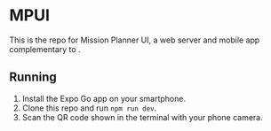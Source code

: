 # MPUI

This is the repo for Mission Planner UI, a web server and mobile app complementary to [](https://github.com/ucmercedrobotics/gpt-mission-planner/).

## Running

1. Install the Expo Go app on your smartphone.
2. Clone this repo and run `npm run dev`.
3. Scan the QR code shown in the terminal with your phone camera.
